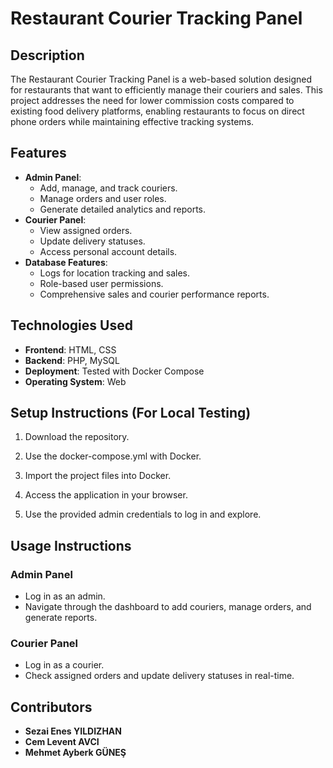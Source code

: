 # Restaurant Courier Tracking Panel

## Description
The Restaurant Courier Tracking Panel is a web-based solution designed for restaurants that want to efficiently manage their couriers and sales. This project addresses the need for lower commission costs compared to existing food delivery platforms, enabling restaurants to focus on direct phone orders while maintaining effective tracking systems.

## Features
- **Admin Panel**:
  - Add, manage, and track couriers.
  - Manage orders and user roles.
  - Generate detailed analytics and reports.
- **Courier Panel**:
  - View assigned orders.
  - Update delivery statuses.
  - Access personal account details.
- **Database Features**:
  - Logs for location tracking and sales.
  - Role-based user permissions.
  - Comprehensive sales and courier performance reports.

## Technologies Used
- **Frontend**: HTML, CSS 
- **Backend**: PHP, MySQL
- **Deployment**: Tested with Docker Compose
- **Operating System**: Web

## Setup Instructions (For Local Testing)
1. Download the repository.

2. Use the docker-compose.yml with Docker.

3. Import the project files into Docker.

4. Access the application in your browser.

5. Use the provided admin credentials to log in and explore.


## Usage Instructions
### Admin Panel
- Log in as an admin.
- Navigate through the dashboard to add couriers, manage orders, and generate reports.

### Courier Panel
- Log in as a courier.
- Check assigned orders and update delivery statuses in real-time.

## Contributors
- **Sezai Enes YILDIZHAN**
- **Cem Levent AVCI**
- **Mehmet Ayberk GÜNEŞ**




